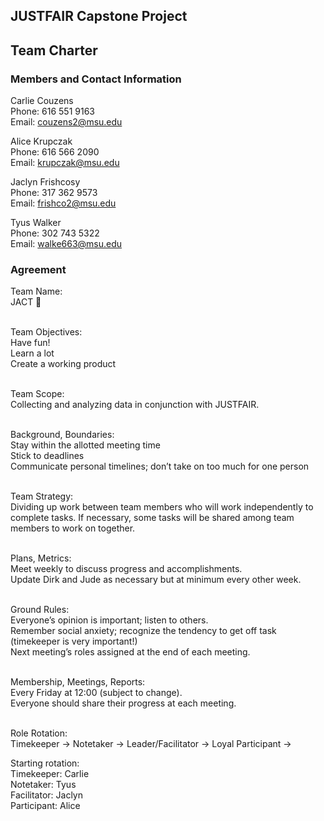 
## JUSTFAIR Capstone Project
## Team Charter

### Members and Contact Information
Carlie Couzens<br>
Phone: 616 551 9163<br>
Email: couzens2@msu.edu<br>

Alice Krupczak<br>
Phone: 616 566 2090<br>
Email: krupczak@msu.edu<br>

Jaclyn Frishcosy<br>
Phone: 317 362 9573<br>
Email: frishco2@msu.edu<br>

Tyus Walker<br>
Phone: 302 743 5322<br>
Email: walke663@msu.edu<br>

### Agreement
Team Name:<br>
JACT 🦾<br><br>

Team Objectives: <br>
Have fun! <br>
Learn a lot <br>
Create a working product <br><br>

Team Scope:<br>
Collecting and analyzing data in conjunction with JUSTFAIR.<br><br>

Background, Boundaries:<br>
Stay within the allotted meeting time<br>
Stick to deadlines<br>
Communicate personal timelines; don’t take on too much for one person<br><br>

Team Strategy:<br>
Dividing up work between team members who will work independently to complete tasks. If necessary, some tasks will be shared among team members to work on together.<br><br>

Plans, Metrics:<br>
Meet weekly to discuss progress and accomplishments. <br>
Update Dirk and Jude as necessary but at minimum every other week.<br><br>

Ground Rules:<br>
Everyone’s opinion is important; listen to others.<br>
Remember social anxiety; recognize the tendency to get off task (timekeeper is very important!)<br>
Next meeting’s roles assigned at the end of each meeting.<br><br>

Membership, Meetings, Reports:<br>
Every Friday at 12:00 (subject to change).<br>
Everyone should share their progress at each meeting.<br><br>

Role Rotation:<br>
Timekeeper → Notetaker → Leader/Facilitator → Loyal Participant → <br>

Starting rotation:<br>
Timekeeper: Carlie<br>
Notetaker: Tyus<br>
Facilitator: Jaclyn<br>
Participant: Alice<br>